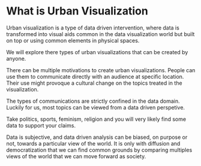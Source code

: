 # What is Urban Visualization

Urban visualization is a type of data driven intervention, where data is transformed into visual aids common in the data visualization world but built on top or using common elements in physical spaces.

We will explore there types of urban visualizations that can be created by anyone.

There can be multiple motivations to create urban visualizations. People can use them to communicate directly with an audience at specific location. Their use might provoque a cultural change on the topics treated in the visualization.

The types of communications are strictly confined in the data domain. Luckily for us, most topics can be viewed from a data driven perspetive.

Take politics, sports, feminism, religion and you will very likely find some data to support your claims.

Data is subjective, and data driven analysis can be biased, on purpose or not, towards a particular view of the world. It is only with diffusion and democratization that we can find common grounds by comparing multiples views of the world that we can move forward as society.


